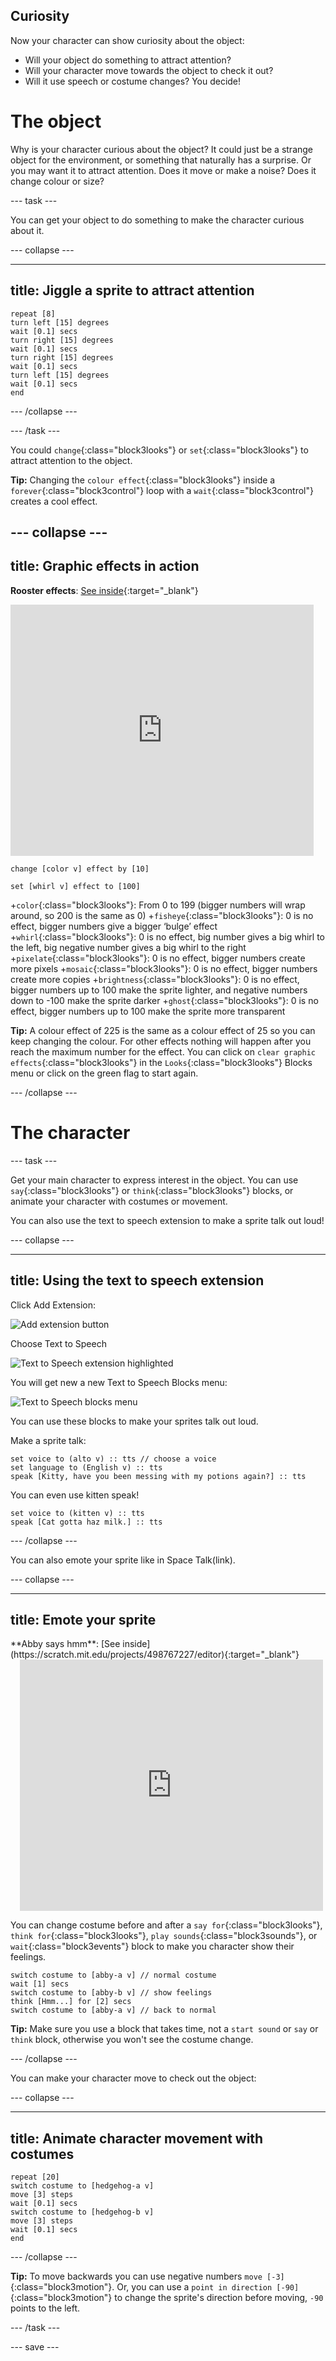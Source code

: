 ## Curiosity

Now your character can show curiosity about the object:
- Will your object do something to attract attention? 
- Will your character move towards the object to check it out? 
- Will it use speech or costume changes? 
You decide!

# The object

Why is your character curious about the object? It could just be a strange object for the environment, or something that naturally has a surprise. Or you may want it to attract attention. Does it move or make a noise? Does it change colour or size?

--- task ---

You can get your object to do something to make the character curious about it. 

--- collapse ---

---
title: Jiggle a sprite to attract attention
---

```blocks3
repeat [8]
turn left [15] degrees
wait [0.1] secs
turn right [15] degrees
wait [0.1] secs
turn right [15] degrees
wait [0.1] secs
turn left [15] degrees
wait [0.1] secs
end
```
--- /collapse ---

--- /task ---

You could `change`{:class="block3looks"} or `set`{:class="block3looks"} to attract attention to the object.

**Tip:** Changing the `colour effect`{:class="block3looks"} inside a `forever`{:class="block3control"} loop with a `wait`{:class="block3control"} creates a cool effect.

--- collapse ---
---
title: Graphic effects in action
---
**Rooster effects**: [See inside](https://scratch.mit.edu/projects/435730522/editor){:target="_blank"}

<div class="scratch-preview">
  <iframe allowtransparency="true" width="485" height="402" src="https://scratch.mit.edu/projects/embed/435730522/?autostart=false" frameborder="0"></iframe>
</div>

```blocks3 
change [color v] effect by [10]

set [whirl v] effect to [100]
```

+`color`{:class="block3looks"}: From 0 to 199 (bigger numbers will wrap around, so 200 is the same as 0)
+`fisheye`{:class="block3looks"}: 0 is no effect, bigger numbers give a bigger ‘bulge’ effect
+`whirl`{:class="block3looks"}: 0 is no effect, big number gives a big whirl to the left, big negative number gives a big whirl to the right
+`pixelate`{:class="block3looks"}: 0 is no effect, bigger numbers create more pixels
+`mosaic`{:class="block3looks"}: 0 is no effect, bigger numbers create more copies
+`brightness`{:class="block3looks"}: 0 is no effect, bigger numbers up to 100 make the sprite lighter, and negative numbers down to -100 make the sprite darker
+`ghost`{:class="block3looks"}: 0 is no effect, bigger numbers up to 100 make the sprite more transparent

**Tip:** A colour effect of 225 is the same as a colour effect of 25 so you can keep changing the colour. For other effects nothing will happen after you reach the maximum number for the effect. You can click on `clear graphic effects`{:class="block3looks"} in the `Looks`{:class="block3looks"} Blocks menu or click on the green flag to start again.

--- /collapse ---


# The character

--- task ---

Get your main character to express interest in the object. You can use `say`{:class="block3looks"} or `think`{:class="block3looks"} blocks, or animate your character with costumes or movement.

You can also use the text to speech extension to make a sprite talk out loud!

--- collapse ---

---
title: Using the text to speech extension
---

Click Add Extension:

![Add extension button](images/add-extension.png)

Choose Text to Speech

![Text to Speech extension highlighted](images/text-to-speech.png)

You will get new a new Text to Speech Blocks menu:

![Text to Speech blocks menu](images/text-to-speech-extension.png)

You can use these blocks to make your sprites talk out loud.

Make a sprite talk:

```blocks3
set voice to (alto v) :: tts // choose a voice
set language to (English v) :: tts 
speak [Kitty, have you been messing with my potions again?] :: tts
```

You can even use kitten speak!

```blocks3
set voice to (kitten v) :: tts
speak [Cat gotta haz milk.] :: tts
```

--- /collapse ---

You can also emote your sprite like in Space Talk(link). 

--- collapse ---

---
title: Emote your sprite
---

<div>
**Abby says hmm**: [See inside](https://scratch.mit.edu/projects/498767227/editor){:target="_blank"}
<div class="scratch-preview" style="margin-left: 15px;">
  <iframe allowtransparency="true" width="485" height="402" src="https://scratch.mit.edu/projects/embed//498767227/?autostart=false" frameborder="0"></iframe>
</div>

You can change costume before and after a `say for`{:class="block3looks"}, `think for`{:class="block3looks"}, `play sounds`{:class="block3sounds"}, or `wait`{:class="block3events"} block to make you character show their feelings.

```blocks3
switch costume to [abby-a v] // normal costume
wait [1] secs
switch costume to [abby-b v] // show feelings
think [Hmm...] for [2] secs
switch costume to [abby-a v] // back to normal
```

**Tip:** Make sure you use a block that takes time, not a `start sound` or `say` or `think` block, otherwise you won't see the costume change.

--- /collapse ---

You can make your character move to check out the object:

--- collapse ---

---
title: Animate character movement with costumes
---

```blocks3
repeat [20]
switch costume to [hedgehog-a v]
move [3] steps
wait [0.1] secs
switch costume to [hedgehog-b v]
move [3] steps
wait [0.1] secs
end
```

--- /collapse ---

**Tip:** To move backwards you can use negative numbers `move [-3]`{:class="block3motion"}. Or, you can use a `point in direction [-90]`{:class="block3motion"} to change the sprite's direction before moving, `-90` points to the left. 

--- /task ---


--- save ---